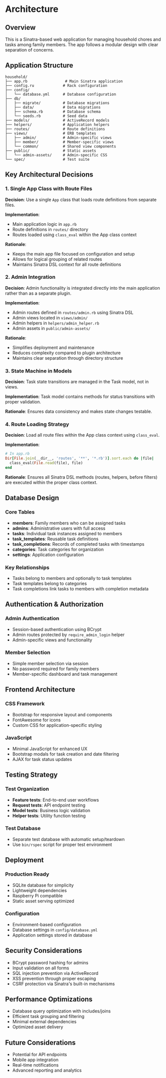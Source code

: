 # Architecture

## Overview

This is a Sinatra-based web application for managing household chores and tasks among family members. The app follows a modular design with clear separation of concerns.

## Application Structure

```
household/
├── app.rb                 # Main Sinatra application
├── config.ru             # Rack configuration
├── config/
│   └── database.yml      # Database configuration
├── db/
│   ├── migrate/          # Database migrations
│   ├── data/             # Data migrations
│   ├── schema.rb         # Database schema
│   └── seeds.rb          # Seed data
├── models/               # ActiveRecord models
├── helpers/              # Application helpers
├── routes/               # Route definitions
├── views/                # ERB templates
│   ├── admin/            # Admin-specific views
│   ├── member/           # Member-specific views
│   └── common/           # Shared view components
├── public/               # Static assets
│   └── admin-assets/     # Admin-specific CSS
└── spec/                 # Test suite
```

## Key Architectural Decisions

### 1. Single App Class with Route Files

**Decision**: Use a single `App` class that loads route definitions from separate files.

**Implementation**:
- Main application logic in `app.rb`
- Route definitions in `routes/` directory
- Routes loaded using `class_eval` within the App class context

**Rationale**:
- Keeps the main app file focused on configuration and setup
- Allows for logical grouping of related routes
- Maintains Sinatra DSL context for all route definitions

### 2. Admin Integration

**Decision**: Admin functionality is integrated directly into the main application rather than as a separate plugin.

**Implementation**:
- Admin routes defined in `routes/admin.rb` using Sinatra DSL
- Admin views located in `views/admin/`
- Admin helpers in `helpers/admin_helper.rb`
- Admin assets in `public/admin-assets/`

**Rationale**:
- Simplifies deployment and maintenance
- Reduces complexity compared to plugin architecture
- Maintains clear separation through directory structure

### 3. State Machine in Models

**Decision**: Task state transitions are managed in the Task model, not in views.

**Implementation**: Task model contains methods for status transitions with proper validation.

**Rationale**: Ensures data consistency and makes state changes testable.

### 4. Route Loading Strategy

**Decision**: Load all route files within the App class context using `class_eval`.

**Implementation**:
```ruby
# In app.rb
Dir[File.join(__dir__, 'routes', '**', '*.rb')].sort.each do |file|
  class_eval(File.read(file), file)
end
```

**Rationale**: Ensures all Sinatra DSL methods (routes, helpers, before filters) are executed within the proper class context.

## Database Design

### Core Tables

- **members**: Family members who can be assigned tasks
- **admins**: Administrative users with full access
- **tasks**: Individual task instances assigned to members
- **task_templates**: Reusable task definitions
- **task_completions**: Records of completed tasks with timestamps
- **categories**: Task categories for organization
- **settings**: Application configuration

### Key Relationships

- Tasks belong to members and optionally to task templates
- Task templates belong to categories
- Task completions link tasks to members with completion metadata

## Authentication & Authorization

### Admin Authentication
- Session-based authentication using BCrypt
- Admin routes protected by `require_admin_login` helper
- Admin-specific views and functionality

### Member Selection
- Simple member selection via session
- No password required for family members
- Member-specific dashboard and task management

## Frontend Architecture

### CSS Framework
- Bootstrap for responsive layout and components
- FontAwesome for icons
- Custom CSS for application-specific styling

### JavaScript
- Minimal JavaScript for enhanced UX
- Bootstrap modals for task creation and date filtering
- AJAX for task status updates

## Testing Strategy

### Test Organization
- **Feature tests**: End-to-end user workflows
- **Request tests**: API endpoint testing
- **Model tests**: Business logic validation
- **Helper tests**: Utility function testing

### Test Database
- Separate test database with automatic setup/teardown
- Use `bin/rspec` script for proper test environment

## Deployment

### Production Ready
- SQLite database for simplicity
- Lightweight dependencies
- Raspberry Pi compatible
- Static asset serving optimized

### Configuration
- Environment-based configuration
- Database settings in `config/database.yml`
- Application settings stored in database

## Security Considerations

- BCrypt password hashing for admins
- Input validation on all forms
- SQL injection prevention via ActiveRecord
- XSS prevention through proper escaping
- CSRF protection via Sinatra's built-in mechanisms

## Performance Optimizations

- Database query optimization with includes/joins
- Efficient task grouping and filtering
- Minimal external dependencies
- Optimized asset delivery

## Future Considerations

- Potential for API endpoints
- Mobile app integration
- Real-time notifications
- Advanced reporting and analytics
